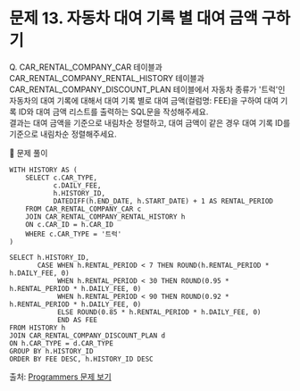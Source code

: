 # 문제 13. 자동차 대여 기록 별 대여 금액 구하기

Q. CAR_RENTAL_COMPANY_CAR 테이블과 CAR_RENTAL_COMPANY_RENTAL_HISTORY 테이블과 CAR_RENTAL_COMPANY_DISCOUNT_PLAN 테이블에서 자동차 종류가 '트럭'인 자동차의 대여 기록에 대해서 대여 기록 별로 대여 금액(컬럼명: FEE)을 구하여 대여 기록 ID와 대여 금액 리스트를 출력하는 SQL문을 작성해주세요. <br>
결과는 대여 금액을 기준으로 내림차순 정렬하고, 대여 금액이 같은 경우 대여 기록 ID를 기준으로 내림차순 정렬해주세요.

🔑 문제 풀이

```mysql
WITH HISTORY AS (
    SELECT c.CAR_TYPE,
           c.DAILY_FEE,
           h.HISTORY_ID,
           DATEDIFF(h.END_DATE, h.START_DATE) + 1 AS RENTAL_PERIOD
    FROM CAR_RENTAL_COMPANY_CAR c
    JOIN CAR_RENTAL_COMPANY_RENTAL_HISTORY h
    ON c.CAR_ID = h.CAR_ID
    WHERE c.CAR_TYPE = '트럭'
)

SELECT h.HISTORY_ID,
       CASE WHEN h.RENTAL_PERIOD < 7 THEN ROUND(h.RENTAL_PERIOD * h.DAILY_FEE, 0)
            WHEN h.RENTAL_PERIOD < 30 THEN ROUND(0.95 * h.RENTAL_PERIOD * h.DAILY_FEE, 0)
            WHEN h.RENTAL_PERIOD < 90 THEN ROUND(0.92 * h.RENTAL_PERIOD * h.DAILY_FEE, 0)
            ELSE ROUND(0.85 * h.RENTAL_PERIOD * h.DAILY_FEE, 0)
            END AS FEE
FROM HISTORY h
JOIN CAR_RENTAL_COMPANY_DISCOUNT_PLAN d
ON h.CAR_TYPE = d.CAR_TYPE
GROUP BY h.HISTORY_ID
ORDER BY FEE DESC, h.HISTORY_ID DESC
```

출처: [Programmers 문제 보기](https://school.programmers.co.kr/learn/courses/30/lessons/151141)

